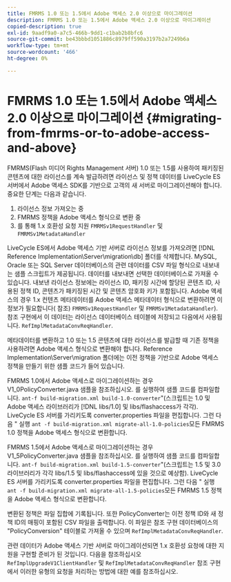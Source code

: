 ```yaml
---
title: FMRMS 1.0 또는 1.5에서 Adobe 액세스 2.0 이상으로 마이그레이션
description: FMRMS 1.0 또는 1.5에서 Adobe 액세스 2.0 이상으로 마이그레이션
copied-description: true
exl-id: 9aadf9a0-a7c5-466b-9dd1-c1bab2b8bfc6
source-git-commit: be43bbbd1051886c8979ff590a3197b2a7249b6a
workflow-type: tm+mt
source-wordcount: '466'
ht-degree: 0%

---
```


# FMRMS 1.0 또는 1.5에서 Adobe 액세스 2.0 이상으로 마이그레이션 {#migrating-from-fmrms-or-to-adobe-access-and-above}

FMRMS(Flash 미디어 Rights Management 서버) 1.0 또는 1.5를 사용하여 패키징된 콘텐츠에 대한 라이선스를 계속 발급하려면 라이선스 및 정책 데이터를 LiveCycle ES 서버에서 Adobe 액세스 SDK를 기반으로 고객의 새 서버로 마이그레이션해야 합니다. 중요한 단계는 다음과 같습니다.

1. 라이선스 정보 가져오는 중
1. FMRMS 정책을 Adobe 액세스 형식으로 변환 중
1. 를 통해 1.x 호환성 요청 지원 `FMRMSv1RequestHandler` 및 `FMRMSv1MetadataHandler`

LiveCycle ES에서 Adobe 액세스 기반 서버로 라이선스 정보를 가져오려면 [!DNL Reference Implementation\Server\migration\db] 폴더를 삭제합니다. MySQL, Oracle 또는 SQL Server 데이터베이스의 관련 데이터를 CSV 파일 형식으로 내보내는 샘플 스크립트가 제공됩니다. 데이터를 내보내면 선택한 데이터베이스로 가져올 수 있습니다. 내보낸 라이선스 정보에는 라이선스 ID, 패키징 시간에 할당된 콘텐츠 ID, 사용된 정책 ID, 콘텐츠가 패키징된 시간 및 콘텐츠 암호화 키가 포함됩니다. Adobe 액세스의 경우 1.x 컨텐츠 메타데이터를 Adobe 액세스 메타데이터 형식으로 변환하려면 이 정보가 필요합니다( 참조) `FMRMSv1RequestHandler` 및 `FMRMSv1MetadataHandler`). 참조 구현에서 이 데이터는 라이선스 데이터베이스 테이블에 저장되고 다음에서 사용됩니다. `RefImplMetadataConvReqHandler`.

메타데이터를 변환하고 1.0 또는 1.5 콘텐츠에 대한 라이선스를 발급할 때 기존 정책을 사용하려면 Adobe 액세스 형식으로 변환해야 합니다. Reference Implementation\Server\migration 폴더에는 이전 정책을 기반으로 Adobe 액세스 정책을 만들기 위한 샘플 코드가 들어 있습니다.

FMRMS 1.0에서 Adobe 액세스로 마이그레이션하는 경우 V1_0PolicyConverter.java 샘플을 참조하십시오. 를 실행하여 샘플 코드를 컴파일합니다. `ant-f build-migration.xml build-1.0-converter`&quot;(스크립트는 1.0 및 Adobe 액세스 라이브러리가 [!DNL libs/1.0] 및 libs/flashaccess가 각각). LiveCycle ES 서버를 가리키도록 converter.properties 파일을 편집합니다. 그런 다음 &quot; 실행 `ant -f build-migration.xml migrate-all-1.0-policies`모든 FMRMS 1.0 정책을 Adobe 액세스 형식으로 변환합니다.

FMRMS 1.5에서 Adobe 액세스로 마이그레이션하는 경우 V1_5PolicyConverter.java 샘플을 참조하십시오. 를 실행하여 샘플 코드를 컴파일합니다. `ant-f build-migration.xml build-1.5-converter`&quot;(스크립트는 1.5 및 3.0 라이브러리가 각각 libs/1.5 및 libs/flashaccess에 있을 것으로 예상함). LiveCycle ES 서버를 가리키도록 converter.properties 파일을 편집합니다. 그런 다음 &quot; 실행 `ant -f build-migration.xml migrate-all-1.5-policies`모든 FMRMS 1.5 정책을 Adobe 액세스 형식으로 변환합니다.

변환된 정책은 파일 집합에 기록됩니다. 또한 PolicyConverter는 이전 정책 ID와 새 정책 ID의 매핑이 포함된 CSV 파일을 출력합니다. 이 파일은 참조 구현 데이터베이스의 &quot;PolicyConversion&quot; 테이블로 가져올 수 있으며 `RefImplMetadataConvReqHandler`.

관련 데이터가 Adobe 액세스 기반 서버로 마이그레이션되면 1.x 호환성 요청에 대한 지원을 구현할 준비가 된 것입니다. 다음을 참조하십시오 `RefImplUpgradeV1ClientHandler` 및 `RefImplMetadataConvReqHandler` 참조 구현에서 이러한 유형의 요청을 처리하는 방법에 대한 예를 참조하십시오.
